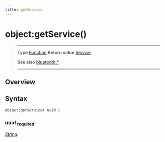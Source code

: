 ```yaml
---
title: getService
---
```

# object:getService()

> --------------------- ------------------------------------------------------------------------------------------
> __Type__              [Function](https://docs.coronalabs.com/api/type/Function.html)
> __Return value__      [Service](/plugin/bluetooth/type/Service/)


> __See also__          [bluetooth.*](/plugin/bluetooth/)
> --------------------- ------------------------------------------------------------------------------------------

## Overview

## Syntax

	object:getService( uuid )

### uuid <sub>required</sub>
_[String](https://docs.coronalabs.com/api/type/String.html)._